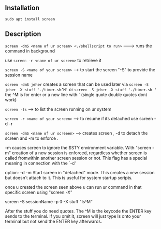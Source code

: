 ## Installation
`sudo apt install screen`

## Description

`screen -dmS <name of ur screen> <./shellscript to run>` ---> runs the command in background 

use `screen -r <name of ur screen>` to retrieve it

 `screen -S <name of your screen>` --> to start the screen "-S" to provide the session name
 
 `screen -dmS jeher`
creates a screen that can be used later via
`screen -S jeher -X stuff './timer.sh^M'`
or 
`screen -S jeher -X stuff './timer.sh
'`
the ^M is for enter or a new line with  ' (single quote double quotes dont work)

`screen -ls` --> to list the screen running on ur system

`screen -r <name of your screen>` --> to resume
if its detached use screen -d -r <screen name>

`screen -dmS <name of ur screeen>` --> creates screen , -d to detach the screen and -m to enforce .
 
-m   causes screen to ignore the $STY environment variable. With "screen -m" creation of a new session is enforced, regardless whether screen is called fromwithin  another  screen  session  or not. This flag has a special meaning in connection with the `-d' 

option:   -d -m   Start screen in "detached" mode. This creates a new session but doesn't attach to it. This is useful for system startup scripts.

once u created the screen seen above u can run ur command in that specific screen using "screen -X"

screen -S sessionName -p 0 -X stuff "ls^M"


After the stuff you do need quotes. The ^M is the keycode the ENTER key sends to the terminal. If you omit it, screen will just type ls onto your terminal but not send the ENTER key afterwards.
